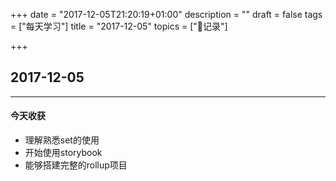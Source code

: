 +++
date = "2017-12-05T21:20:19+01:00"
description = ""
draft = false
tags = ["每天学习"]
title = "2017-12-05"
topics = ["记录"]

+++

## 2017-12-05

---
#### 今天收获

* 理解熟悉set的使用
* 开始使用storybook
* 能够搭建完整的rollup项目
